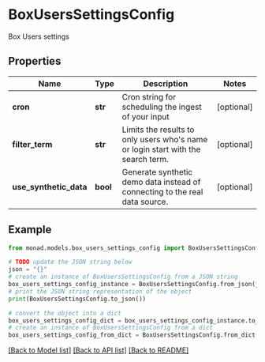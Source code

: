 # BoxUsersSettingsConfig

Box Users settings

## Properties

Name | Type | Description | Notes
------------ | ------------- | ------------- | -------------
**cron** | **str** | Cron string for scheduling the ingest of your input | [optional] 
**filter_term** | **str** | Limits the results to only users who&#39;s name or login start with the search term. | [optional] 
**use_synthetic_data** | **bool** | Generate synthetic demo data instead of connecting to the real data source. | [optional] 

## Example

```python
from monad.models.box_users_settings_config import BoxUsersSettingsConfig

# TODO update the JSON string below
json = "{}"
# create an instance of BoxUsersSettingsConfig from a JSON string
box_users_settings_config_instance = BoxUsersSettingsConfig.from_json(json)
# print the JSON string representation of the object
print(BoxUsersSettingsConfig.to_json())

# convert the object into a dict
box_users_settings_config_dict = box_users_settings_config_instance.to_dict()
# create an instance of BoxUsersSettingsConfig from a dict
box_users_settings_config_from_dict = BoxUsersSettingsConfig.from_dict(box_users_settings_config_dict)
```
[[Back to Model list]](../README.md#documentation-for-models) [[Back to API list]](../README.md#documentation-for-api-endpoints) [[Back to README]](../README.md)


